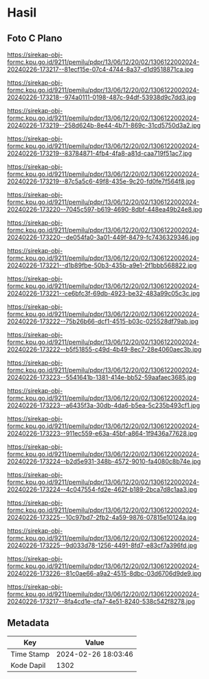 # Hasil

## Foto C Plano

https://sirekap-obj-formc.kpu.go.id/9211/pemilu/pdpr/13/06/12/20/02/1306122002024-20240226-173217--81ecf15e-07c4-4744-8a37-d1d9518871ca.jpg

https://sirekap-obj-formc.kpu.go.id/9211/pemilu/pdpr/13/06/12/20/02/1306122002024-20240226-173218--974a0111-0198-487c-94df-53938d9c7dd3.jpg

https://sirekap-obj-formc.kpu.go.id/9211/pemilu/pdpr/13/06/12/20/02/1306122002024-20240226-173219--258d624b-8e44-4b71-869c-31cd5750d3a2.jpg

https://sirekap-obj-formc.kpu.go.id/9211/pemilu/pdpr/13/06/12/20/02/1306122002024-20240226-173219--83784871-4fb4-4fa8-a81d-caa719f51ac7.jpg

https://sirekap-obj-formc.kpu.go.id/9211/pemilu/pdpr/13/06/12/20/02/1306122002024-20240226-173219--87c5a5c6-49f8-435e-9c20-fd0fe7f564f8.jpg

https://sirekap-obj-formc.kpu.go.id/9211/pemilu/pdpr/13/06/12/20/02/1306122002024-20240226-173220--7045c597-b619-4690-8dbf-448ea49b24e8.jpg

https://sirekap-obj-formc.kpu.go.id/9211/pemilu/pdpr/13/06/12/20/02/1306122002024-20240226-173220--de054fa0-3a01-449f-8479-fc7436329346.jpg

https://sirekap-obj-formc.kpu.go.id/9211/pemilu/pdpr/13/06/12/20/02/1306122002024-20240226-173221--d1b89fbe-50b3-435b-a9e1-2f1bbb568822.jpg

https://sirekap-obj-formc.kpu.go.id/9211/pemilu/pdpr/13/06/12/20/02/1306122002024-20240226-173221--ce6bfc3f-69db-4923-be32-483a99c05c3c.jpg

https://sirekap-obj-formc.kpu.go.id/9211/pemilu/pdpr/13/06/12/20/02/1306122002024-20240226-173222--75b26b66-dcf1-4515-b03c-025528df79ab.jpg

https://sirekap-obj-formc.kpu.go.id/9211/pemilu/pdpr/13/06/12/20/02/1306122002024-20240226-173222--b5f51855-c49d-4b49-8ec7-28e4060aec3b.jpg

https://sirekap-obj-formc.kpu.go.id/9211/pemilu/pdpr/13/06/12/20/02/1306122002024-20240226-173223--5541641b-1381-414e-bb52-59aafaec3685.jpg

https://sirekap-obj-formc.kpu.go.id/9211/pemilu/pdpr/13/06/12/20/02/1306122002024-20240226-173223--a6435f3a-30db-4da6-b5ea-5c235b493cf1.jpg

https://sirekap-obj-formc.kpu.go.id/9211/pemilu/pdpr/13/06/12/20/02/1306122002024-20240226-173223--911ec559-e63a-45bf-a864-1f9436a77628.jpg

https://sirekap-obj-formc.kpu.go.id/9211/pemilu/pdpr/13/06/12/20/02/1306122002024-20240226-173224--b2d5e931-348b-4572-9010-fa4080c8b74e.jpg

https://sirekap-obj-formc.kpu.go.id/9211/pemilu/pdpr/13/06/12/20/02/1306122002024-20240226-173224--4c047554-fd2e-462f-b189-2bca7d8c1aa3.jpg

https://sirekap-obj-formc.kpu.go.id/9211/pemilu/pdpr/13/06/12/20/02/1306122002024-20240226-173225--10c97bd7-2fb2-4a59-9876-07815e10124a.jpg

https://sirekap-obj-formc.kpu.go.id/9211/pemilu/pdpr/13/06/12/20/02/1306122002024-20240226-173225--9d033d78-1256-4491-8fd7-e83cf7a396fd.jpg

https://sirekap-obj-formc.kpu.go.id/9211/pemilu/pdpr/13/06/12/20/02/1306122002024-20240226-173226--81c0ae66-a9a2-4515-8dbc-03d6706d9de9.jpg

https://sirekap-obj-formc.kpu.go.id/9211/pemilu/pdpr/13/06/12/20/02/1306122002024-20240226-173217--8fa4cd1e-cfa7-4e51-8240-538c542f8278.jpg


## Metadata

| Key        | Value               |
| ---------- | ------------------- |
| Time Stamp | 2024-02-26 18:03:46 |
| Kode Dapil | 1302                |



